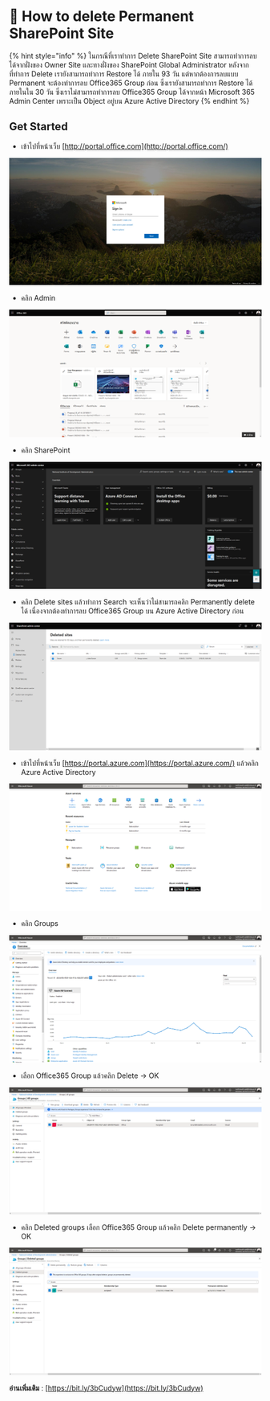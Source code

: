 # 🤯 How to delete Permanent SharePoint Site

{% hint style="info" %}
ในกรณีที่เราทำการ Delete SharePoint Site สามารถทำการลบได้จากฝั่งของ Owner Site และทางฝั่งของ SharePoint Global Administrator หลังจากที่ทำการ Delete เรายังสามารถทำการ Restore ได้ ภายใน 93 วัน แต่หากต้องการลบแบบ Permanent จะต้องทำการลบ Office365 Group ก่อน ซึ่งเรายังสามารถทำการ Restore ได้ ภายในใน 30 วัน ซึ่งเราไม่สามารถทำการลบ Office365 Group ได้จากหน้า Microsoft 365 Admin Center เพราะเป็น Object อยู่บน Azure Active Directory
{% endhint %}

## **Get Started**

* เข้าไปที่หน้าเว็บ [http://portal.office.com](http://portal.office.com/)

![](../../.gitbook/assets/delete-01.jpg)

* คลิก Admin

![](../../.gitbook/assets/delete-02.png)

* คลิก SharePoint

![](../../.gitbook/assets/delete-03.png)

* คลิก Delete sites แล้วทำการ Search จะเห็นว่าไม่สามารถคลิก Permanently delete ได้ เนื่องจากต้องทำการลบ Office365 Group บน Azure Active Directory ก่อน

![](../../.gitbook/assets/delete-04.png)

* เข้าไปที่หน้าเว็บ [https://portal.azure.com](https://portal.azure.com/) แล้วคลิก Azure Active Directory

![](../../.gitbook/assets/delete-05.png)

* คลิก Groups

![](../../.gitbook/assets/delete-06.png)

* เลือก Office365 Group แล้วคลิก Delete -> OK

![](../../.gitbook/assets/delete-07.png)

* คลิก Deleted groups เลือก Office365 Group แล้วคลิก Delete permanently -> OK

![](../../.gitbook/assets/delete-08.png)

**อ่านเพิ่มเติม** : [https://bit.ly/3bCudyw](https://bit.ly/3bCudyw)
